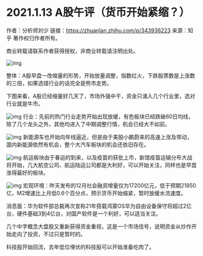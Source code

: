 # 2021.1.13 A股午评（货币开始紧缩？）

作者：分析师刘少
链接：https://zhuanlan.zhihu.com/p/343936223
来源：知乎
著作权归作者所有。

商业转载请联系作者获得授权，非商业转载请注明出处。


![img](https://pic3.zhimg.com/v2-82cf95a36860acd1e6e9b7e692ee40e6_720w.jpeg?source=d16d100b)

整体：A股早盘一改缩量的形势，开始放量调整，指数红火，下跌股票数是上涨数的三倍，如果选错行业的话完全是熊市走势。

下图来看，A股已经缩量好几天了，市场外强中干，资金只涌入几个行业里，选对行业就是牛市。

![img](https://pica.zhimg.com/v2-44df3ae28233512c5a2657d1cd49ad54_720w.jpg?source=d16d100b")
行业：先前的热门行业走势开始出现放缓，有色板块已经跌破60日均线，除了几个龙头之外，其他均进入了中期调整行情，机会已经大不如前。

![img](https://pic3.zhimg.com/v2-813c8de02306508c171e5adefccd6b06_720w.jpg?source=d16d100b")
新能源车也开始向年线逼近，但是由于美股小鹏蔚来的高速上涨及带动，国内新能源依然有机会，整个大汽车板块的机会还依旧存在。

![img](https://pic3.zhimg.com/v2-f7d8cd94421eb0b39c0ab30fd8de8f17_720w.jpg?source=d16d100b")
航运板块由于春运的到来，以及疫苗的获批上市，新馆疫苗运输分布大战将开始，几大航空公司、航运陆运公司都是大利好，可以开始关注，同样也是早盘涨得最好的板块。

![img](https://pica.zhimg.com/v2-76f20a054050760bc5df0df31962bb38_720w.jpg?source=d16d100b")
宏观环境：昨天发布的12月社会融资增量仅为17200亿元，低于预期21850亿，M2增速比上月低0.6个百分点，预示货币开始缩紧，暂时放缓水流速度。

消息面：华为软件部总裁再次宣称21年搭载鸿蒙OS华为自由设备保守将超过2亿台，硬件基础3到4亿台，对国产软件是一个利好，可以适当关注。

几个中字概念大盘股又重新获得资金重视，这是一个市场信号，说明资金从炒作开始走向了投资，不过只是暂时的。

科技股开始回流，去年低位埋伏的科技股可以开始准备吃肉了。

